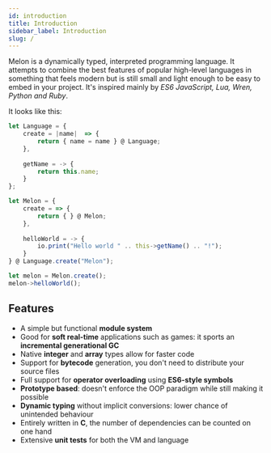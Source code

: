 ```yaml
---
id: introduction
title: Introduction
sidebar_label: Introduction
slug: /
---
```


Melon is a dynamically typed, interpreted programming language. It attempts to combine the best features of popular high-level languages in something that feels modern but is still small and light enough to be easy to embed in your project. It's inspired mainly by *ES6 JavaScript, Lua, Wren, Python and Ruby*.

It looks like this:

```js
let Language = {
    create = |name|  => {
        return { name = name } @ Language;
    },
    
    getName = -> {
        return this.name;
    }
};

let Melon = {
    create = => {
        return { } @ Melon;
    },
    
    helloWorld = -> {
        io.print("Hello world " .. this->getName() .. "!");
    }
} @ Language.create("Melon");

let melon = Melon.create();
melon->helloWorld();
```

## Features

* A simple but functional **module system**
* Good for **soft real-time** applications such as games: it sports an **incremental generational GC**
* Native **integer** and **array** types allow for faster code
* Support for **bytecode** generation, you don't need to distribute your source files
* Full support for **operator overloading** using **ES6-style symbols**
* **Prototype based**: doesn't enforce the OOP paradigm while still making it possible
* **Dynamic typing** without implicit conversions: lower chance of unintended behaviour
* Entirely written in **C**, the number of dependencies can be counted on one hand
* Extensive **unit tests** for both the VM and language